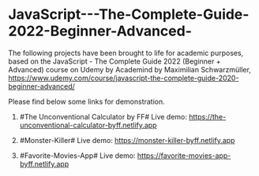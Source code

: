 # JavaScript---The-Complete-Guide-2022-Beginner-Advanced-

The following projects have been brought to life for academic purposes, based on the JavaScript - The Complete Guide 2022 (Beginner + Advanced) course on Udemy by Academind by Maximilian Schwarzmüller, https://www.udemy.com/course/javascript-the-complete-guide-2020-beginner-advanced/

Please find below some links for demonstration.

1. #The Unconventional Calculator by FF#
   Live demo: https://the-unconventional-calculator-byff.netlify.app

2. #Monster-Killer#
   Live demo: https://monster-killer-byff.netlify.app

3. #Favorite-Movies-App#
   Live demo: https://favorite-movies-app-byff.netlify.app
